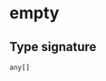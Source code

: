 # empty

## Type signature

<!-- prettier-ignore-start -->
```typescript
any[]
```
<!-- prettier-ignore-end -->

